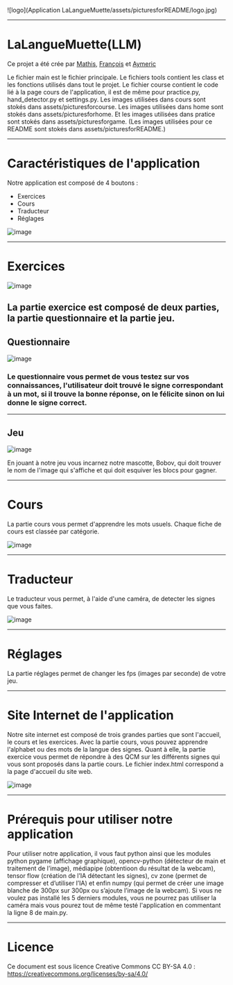 ![logo](Application LaLangueMuette/assets/picturesforREADME/logo.jpg)


---
<h1>LaLangueMuette(LLM)</h1>
Ce projet a été crée par <a href="https://github.com/XiNoxZz">Mathis</a>, <a href="https://github.com/Skavengers">François</a> et <a href="https://github.com/AymericdeCau">Aymeric</a>

Le fichier main est le fichier principale.
Le fichiers tools contient les class et les fonctions utilisés dans tout le projet.
Le fichier course contient le code lié à la page cours de l'application, il est de même pour practice.py, hand_detector.py et settings.py.
Les images utilisées dans cours sont stokés dans assets/picturesforcourse.
Les images utilisées dans home sont stokés dans assets/picturesforhome.
Et les images utilisées dans pratice sont stokés dans assets/picturesforgame.
(Les images utilisées pour ce README sont stokés dans assets/picturesforREADME.)

---
<h1>Caractéristiques de l'application</h1>

Notre application est composé de 4 boutons :
    
   - Exercices
   - Cours 
   - Traducteur
   - Réglages
    
 
![image](assets/picturesforREADME/Screenshot1.png)


---
<h1>Exercices</h1>


![image](assets/picturesforREADME/Screenshot2.png)
    
La partie exercice est composé de deux parties, la partie questionnaire et la partie jeu.
---

<h2>Questionnaire</h2>

![image](assets/picturesforREADME/Screenshot3.png)

<h3>Le questionnaire vous permet de vous testez sur vos connaissances, l'utilisateur doit trouvé le signe correspondant à un mot, si il trouve la bonne réponse, on le félicite sinon on lui donne le signe correct.</h3>

---

<h2>Jeu</h2>

![image](assets/picturesforREADME/Screenshot4.png)

En jouant à notre jeu vous incarnez notre mascotte, Bobov, qui doit trouver le nom de l'image qui s'affiche et qui doit esquiver les blocs pour gagner.

---

<h1>Cours</h1>

La partie cours vous permet d'apprendre les mots usuels. Chaque fiche de cours est classée par catégorie.

![image](assets/picturesforREADME/Screenshot5.png)

---

<h1>Traducteur</h1>

Le traducteur vous permet, à l'aide d'une caméra, de detecter les signes que vous faites.

![image](assets/picturesforREADME/Screenshot6.png)

---

<h1>Réglages</h1>

La partie réglages permet de changer les fps (images par seconde) de votre jeu.

---

<h1>Site Internet de l'application</h1>

Notre site internet est composé de trois grandes parties que sont l'accueil, le cours et les exercices. Avec la partie cours, vous pouvez apprendre l'alphabet ou des mots de la langue des signes. Quant à elle, la partie exercice vous permet de répondre à des QCM sur les différents signes qui vous sont proposés dans la partie cours.
Le fichier index.html correspond a la page d'accueil du site web.


![image](assets/picturesforREADME/Screenshot7.png)

---

<h1>Prérequis pour utiliser notre application</h1>

Pour utiliser notre application, il vous faut python ainsi que les modules python pygame (affichage graphique), opencv-python (détecteur de main et traitement de l’image), médiapipe (obtentioon du résultat de la webcam), tensor flow (création de l’IA détectant les signes), cv zone (permet de compresser et d’utiliser l’IA) et enfin numpy (qui permet de créer une image blanche de 300px sur 300px ou s’ajoute l’image de la
webcam). Si vous ne voulez pas installé les 5 derniers modules, vous ne pourrez pas utiliser la caméra mais vous pourez tout de même testé l'application en commentant la ligne 8 de main.py.

---

<h1>Licence</h1>

Ce document est sous licence Creative Commons CC BY-SA 4.0 : https://creativecommons.org/licenses/by-sa/4.0/


